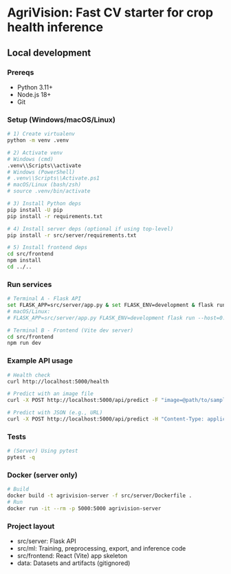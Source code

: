 # AgriVision: Fast CV starter for crop health inference

## Local development

### Prereqs
- Python 3.11+
- Node.js 18+
- Git

### Setup (Windows/macOS/Linux)
```bash
# 1) Create virtualenv
python -m venv .venv

# 2) Activate venv
# Windows (cmd)
.venv\\Scripts\\activate
# Windows (PowerShell)
# .venv\\Scripts\\Activate.ps1
# macOS/Linux (bash/zsh)
# source .venv/bin/activate

# 3) Install Python deps
pip install -U pip
pip install -r requirements.txt

# 4) Install server deps (optional if using top-level)
pip install -r src/server/requirements.txt

# 5) Install frontend deps
cd src/frontend
npm install
cd ../..
```

### Run services
```bash
# Terminal A - Flask API
set FLASK_APP=src/server/app.py & set FLASK_ENV=development & flask run --host=0.0.0.0 --port=5000 | cat
# macOS/Linux:
# FLASK_APP=src/server/app.py FLASK_ENV=development flask run --host=0.0.0.0 --port=5000

# Terminal B - Frontend (Vite dev server)
cd src/frontend
npm run dev
```

### Example API usage
```bash
# Health check
curl http://localhost:5000/health

# Predict with an image file
curl -X POST http://localhost:5000/api/predict -F "image=@path/to/sample.jpg"

# Predict with JSON (e.g., URL)
curl -X POST http://localhost:5000/api/predict -H "Content-Type: application/json" -d '{"url": "https://example.com/image.jpg"}'
```

### Tests
```bash
# (Server) Using pytest
pytest -q
```

### Docker (server only)
```bash
# Build
docker build -t agrivision-server -f src/server/Dockerfile .
# Run
docker run -it --rm -p 5000:5000 agrivision-server
```

### Project layout
- src/server: Flask API
- src/ml: Training, preprocessing, export, and inference code
- src/frontend: React (Vite) app skeleton
- data: Datasets and artifacts (gitignored)
```
